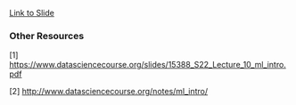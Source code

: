 [Link to Slide](https://drive.google.com/file/d/1abBmRN-y7WHwqPxnovZOZ3nYeyr-4pTl/view)

### Other Resources
[1] https://www.datasciencecourse.org/slides/15388_S22_Lecture_10_ml_intro.pdf

[2] http://www.datasciencecourse.org/notes/ml_intro/